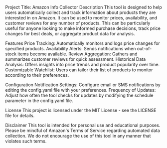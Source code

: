 Project Title: Amazon Info Collector
Description
This tool is designed to help users automatically collect and track information about products they are interested in on Amazon. It can be used to monitor prices, availability, and customer reviews for any number of products. This can be particularly useful for anyone looking to make informed purchase decisions, track price changes for best deals, or aggregate product data for analysis.

Features
Price Tracking: Automatically monitors and logs price changes for specified products.
Availability Alerts: Sends notifications when out-of-stock items become available.
Review Aggregation: Gathers and summarizes customer reviews for quick assessment.
Historical Data Analysis: Offers insights into price trends and product popularity over time.
Customizable Watchlist: Users can tailor their list of products to monitor according to their preferences.

Configuration
Notification Settings: Configure email or SMS notifications by editing the config.yaml file with your preferences.
Frequency of Updates: Adjust how often the tool checks for updates by modifying the schedule parameter in the config.yaml file.

License
This project is licensed under the MIT License - see the LICENSE file for details.

Disclaimer
This tool is intended for personal use and educational purposes. Please be mindful of Amazon's Terms of Service regarding automated data collection. We do not encourage the use of this tool in any manner that violates such terms.

